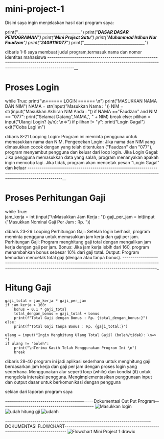 # mini-project-1

Disini saya ingin menjelaskan hasil dari program saya:

   print("________________________________")
print("_____DASAR DASAR PEMOGRAMAN____")
print("_______Mini Project Satu_______")
print("__Muhammad Irdhan Nur Faudzan__")
print("__________2409116077___________")
print("_______________________________")

dibaris 1-6 saya membuat judul program,termasuk nama dan nomor identitas mahasiswa
-------------------------------------------------------------------------------------------------------------------------------------------------------------------------__

# Proses Login
while True:
    print("\n====== LOGIN ====== \n")
    print("MASUKKAN NAMA DAN NIM") 
    NAMA = str(input("Masukkan Nama : "))
    NIM = str(input("Masukkan Akhiran NIM Anda : "))
    if NAMA =="Faudzan" and NIM == "077":
        print("Selamat Datang",NAMA,", " + NIM)
        break
    else:
        pilihan = input("Ulangi Login? (y/n): \n=>")
        if pilihan != "y":
            print("Login Gagal")
            exit("Coba Lagi \n")

dibaris 8-21 
Looping Login: Program ini meminta pengguna untuk memasukkan nama dan NIM.
Pengecekan Login: Jika nama dan NIM yang dimasukkan cocok dengan yang telah ditentukan ("Faudzan" dan "077"), program menyambut pengguna dan keluar dari loop login.
Jika Login Gagal: Jika pengguna memasukkan data yang salah, program menanyakan apakah ingin mencoba lagi. Jika tidak, program akan mencetak pesan "Login Gagal" dan keluar
-----------------------------------------------------------------------------------------------------------------------------------------------------------------------------__

# Proses Perhitungan Gaji
while True:    
    jam_kerja = int (input("\nMasukkan Jam Kerja : "))
    gaji_per_jam = int(input ("Masukkan Nominal Gaji Per Jam : Rp. "))

dibaris 23-26 Looping Perhitungan Gaji: Setelah login berhasil, program meminta pengguna untuk memasukkan jam kerja dan gaji per jam.
Perhitungan Gaji: Program menghitung gaji total dengan mengalikan jam kerja dengan gaji per jam.
Bonus: Jika jam kerja lebih dari 160, program menambahkan bonus sebesar 10% dari gaji total.
Output: Program kemudian mencetak total gaji (dengan atau tanpa bonus).
-----------------------------------------------------------------------------------------------------------------------------------------------------------------------------_

# Hitung Gaji
    gaji_total = jam_kerja * gaji_per_jam
    if jam_kerja > 160:
        bonus = 0.1 * gaji_total
        total_dengan_bonus = gaji_total + bonus
        print(f"Total Gaji dengan Bonus : Rp. {total_dengan_bonus:}")
    else:
        print(f"Total Gaji tanpa Bonus : Rp. {gaji_total:}")

    ulang = input("Ingin Menghitung Ulang Total Gaji? (boleh/tidak): \n=> ")
    if ulang != "boleh":
        print("\nTerima Kasih Telah Menggunakan Program Ini \n")
        break

dibaris 28-40 program ini jadi aplikasi sederhana untuk menghitung gaji berdasarkan jam kerja dan gaji per jam dengan proses login yang sederhana.
Menggunakan alur seperti loop (while) dan kondisi (if) untuk mengelola interaksi pengguna.
Mengimplementasikan penggunaan input dan output dasar untuk berkomunikasi dengan pengguna

sekian dari laporan program saya 

---------------------------------------------Dokumentasi Out Put Program----------------------------------------------- 
![Masukkan login](https://github.com/user-attachments/assets/8c8f7ba1-3a76-4911-980c-a68e05dacf8f)
![udah hitung gji](https://github.com/user-attachments/assets/24478ea5-3034-4a9a-97e2-1d00a10074a6)
![udahh](https://github.com/user-attachments/assets/88aa444e-8d80-442c-8fce-b314e7c1e461)

--------------------------------------------------------------------------DOKUMENTASI FLOWCHART-------------------------------------------------------------------------------
![Flowchart Mini Project 1 drawio](https://github.com/user-attachments/assets/fd93ff49-12d8-406f-b98c-93e9e82f89ca)




